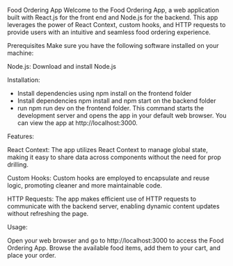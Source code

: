 Food Ordering App
Welcome to the Food Ordering App, a web application built with React.js for the front end and Node.js for the backend. This app leverages the power of React Context, custom hooks, and HTTP requests to provide users with an intuitive and seamless food ordering experience.

Prerequisites
Make sure you have the following software installed on your machine:

Node.js: Download and install Node.js

Installation:

- Install dependencies using npm install on the frontend folder
- Install dependencies npm install and npm start on the backend folder
- run npm run dev on the frontend folder. This command starts the development server and opens the app in your default web browser. You can view the app at http://localhost:3000.

 
Features:

React Context: The app utilizes React Context to manage global state, making it easy to share data across components without the need for prop drilling.

Custom Hooks: Custom hooks are employed to encapsulate and reuse logic, promoting cleaner and more maintainable code.

HTTP Requests: The app makes efficient use of HTTP requests to communicate with the backend server, enabling dynamic content updates without refreshing the page.

Usage:

Open your web browser and go to http://localhost:3000 to access the Food Ordering App.
Browse the available food items, add them to your cart, and place your order.
